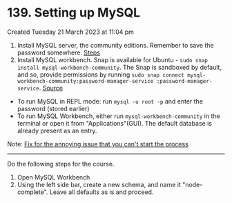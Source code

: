 # 139. Setting up MySQL
Created Tuesday 21 March 2023 at 11:04 pm

1. Install MySQL server, the community editions. Remember to save the password somewhere. [Steps](https://www.digitalocean.com/community/tutorials/how-to-install-mysql-on-ubuntu-20-04)
2. Install MySQL workbench. Snap is available for Ubuntu - `sudo snap install mysql-workbench-community`. The Snap is sandboxed by default, and so, provide permissions by running `sudo snap connect mysql-workbench-community:password-manager-service :password-manager-service`. [Source](https://askubuntu.com/a/1242777/976489)

- To run MySQL in REPL mode: run `mysql -u root -p` and enter the password (stored earlier)
- To run MySQL Workbench, either run `mysql-workbench-community` in the terminal or open it from "Applications"(GUI). The default database is already present as an entry.

Note: [Fix for the annoying issue that you can't start the process](https://www.reddit.com/r/SQL/comments/11xnnq9/mysql_start_stupid_issue_every_f_ing_time_on/)


---
Do the following steps for the course.
1. Open MySQL Workbench
2. Using the left side bar, create a new schema, and name it "node-complete". Leave all defaults as is and proceed.